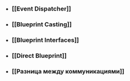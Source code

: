 - ### [[Event Dispatcher]]
- ### [[Blueprint Casting]]
- ### [[Blueprint Interfaces]]
- ### [[Direct Blueprint]]
- ### [[Разница между коммуникациями]]
